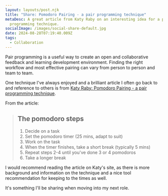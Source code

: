 ```yaml
---
layout: layouts/post.njk
title: "Share: Pomodoro Pairing - a pair programming technique"
metaDesc: A great article from Katy Raby on an interesting idea for a pair
  programming technique.
socialImage: /images/social-share-default.jpg
date: 2024-08-28T07:19:40.009Z
tags:
  - Collaboration
---
```

Pair programming is a useful way to create an open and collaborative feedback and learning development environment. Finding the right workflow and most effective pairing can vary from person to person and team to team.

One technique I've always enjoyed and a brilliant article I often go back to and reference to others is from [Katy Raby: Pomodoro Pairing - a pair programming technique](https://www.katieraby.com/blog/pomodoro-pairing).

From the article:

> ## The pomodoro steps
>
> 1. Decide on a task
> 2. Set the pomodoro timer (25 mins, adapt to suit)
> 3. Work on the task
> 4. When the timer finishes, take a short break (typically 5 mins)
> 5. Repeat steps 2-4 until you've done 3 or 4 pomodoros
> 6. Take a longer break

I would recommend reading the article on Katy's site, as there is more background and information on the technique and a nice tool recommendation for keeping to the times as well.

It's something I'll be sharing when moving into my next role.